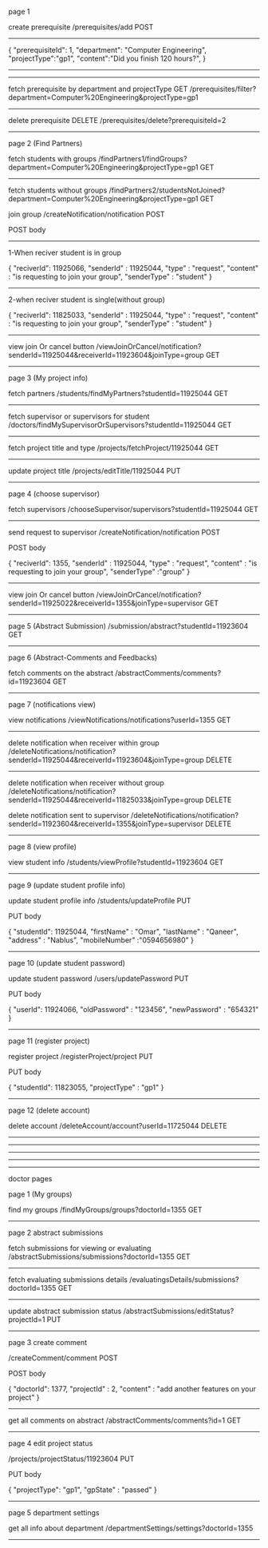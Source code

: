 page 1

create prerequisite
/prerequisites/add POST

---

{
"prerequisiteId": 1,
"department": "Computer Engineering",
"projectType":"gp1",
"content":"Did you finish 120 hours?",
}

---

---

fetch prerequisite by department and projectType GET
/prerequisites/filter?department=Computer%20Engineering&projectType=gp1

---

delete prerequisite DELETE
/prerequisites/delete?prerequisiteId=2

---

page 2 (Find Partners)

fetch students with groups
/findPartners1/findGroups?department=Computer%20Engineering&projectType=gp1 GET

---

fetch students without groups
/findPartners2/studentsNotJoined?department=Computer%20Engineering&projectType=gp1 GET

join group
/createNotification/notification POST

POST body

---

1-When reciver student is in group

{
"reciverId": 11925066,
"senderId" : 11925044,
"type" : "request",
"content" : "is requesting to join your group",
"senderType" : "student"
}

---

2-when reciver student is single(without group)

{
"reciverId": 11825033,
"senderId" : 11925044,
"type" : "request",
"content" : "is requesting to join your group",
"senderType" : "student"
}

---

view join Or cancel button
/viewJoinOrCancel/notification?senderId=11925044&receiverId=11923604&joinType=group GET

---

page 3 (My project info)

fetch partners
/students/findMyPartners?studentId=11925044 GET

---

fetch supervisor or supervisors for student
/doctors/findMySupervisorOrSupervisors?studentId=11925044 GET

---

fetch project title and type
/projects/fetchProject/11925044 GET

---

update project title
/projects/editTitle/11925044 PUT

---

page 4 (choose supervisor)

fetch supervisors
/chooseSupervisor/supervisors?studentId=11925044 GET

---

send request to supervisor
/createNotification/notification POST

POST body

{
"reciverId": 1355,
"senderId" : 11925044,
"type" : "request",
"content" : "is requesting to join your group",
"senderType" :"group"
}

---

view join Or cancel button
/viewJoinOrCancel/notification?senderId=11925022&receiverId=1355&joinType=supervisor GET

---

page 5 (Abstract Submission)
/submission/abstract?studentId=11923604 GET

---

page 6 (Abstract-Comments and Feedbacks)

fetch comments on the abstract
/abstractComments/comments?id=11923604 GET

---

page 7 (notifications view)

view notifications
/viewNotifications/notifications?userId=1355 GET

---

delete notification when receiver within group
/deleteNotifications/notification?senderId=11925044&receiverId=11923604&joinType=group DELETE

---

delete notification when receiver without group
/deleteNotifications/notification?senderId=11925044&receiverId=11825033&joinType=group DELETE

delete notification sent to supervisor
/deleteNotifications/notification?senderId=11923604&receiverId=1355&joinType=supervisor DELETE

---

page 8 (view profile)

view student info
/students/viewProfile?studentId=11923604 GET

---

page 9 (update student profile info)

update student profile info
/students/updateProfile PUT

PUT body

{
"studentId": 11925044,
"firstName" : "Omar",
"lastName" : "Qaneer",
"address" : "Nablus",
"mobileNumber" :"0594656980"
}

---

page 10 (update student password)

update student password
/users/updatePassword PUT

PUT body

{
"userId": 11924066,
"oldPassword" : "123456",
"newPassword" : "654321"
}

---

page 11 (register project)

register project
/registerProject/project PUT

PUT body

{
"studentId": 11823055,
"projectType" : "gp1"
}

---

page 12 (delete account)

delete account
/deleteAccount/account?userId=11725044 DELETE

---

---

---

---

---

doctor pages

page 1 (My groups)

find my groups
/findMyGroups/groups?doctorId=1355 GET

---

page 2 abstract submissions

fetch submissions for viewing or evaluating
/abstractSubmissions/submissions?doctorId=1355 GET

---

fetch evaluating submissions details
/evaluatingsDetails/submissions?doctorId=1355 GET

---

update abstract submission status
/abstractSubmissions/editStatus?projectId=1 PUT

---

page 3 create comment

/createComment/comment POST

POST body

{
"doctorId": 1377,
"projectId" : 2,
"content" : "add another features on your project"
}

---

get all comments on abstract
/abstractComments/comments?id=1 GET

---

page 4 edit project status

/projects/projectStatus/11923604 PUT

PUT body

{
"projectType": "gp1",
"gpState" : "passed"
}

---

page 5 department settings

get all info about department
/departmentSettings/settings?doctorId=1355

---
